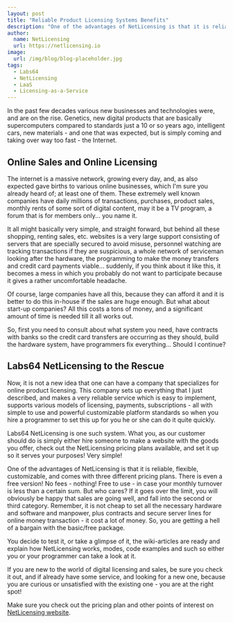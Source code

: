 ```yaml
---
layout: post
title: "Reliable Product Licensing Systems Benefits"
description: "One of the advantages of NetLicensing is that it is reliable, flexible, customizable, and comes with three different pricing plans"
author:
  name: NetLicensing
  url: https://netlicensing.io
image:
  url: /img/blog/blog-placeholder.jpg
tags:
  - Labs64
  - NetLicensing
  - LaaS
  - Licensing-as-a-Service
---
```


In the past few decades various new businesses and technologies were, and are on the rise. Genetics, new digital products that are basically supercomputers compared to standards just a 10 or so years ago, intelligent cars, new materials - and one that was expected, but is simply coming and taking over way too fast - the Internet.

## Online Sales and Online Licensing

The internet is a massive network, growing every day, and, as also expected gave births to various online businesses, which I'm sure you already heard of; at least one of them. These extremely well known companies have daily millions of transactions, purchases, product sales, monthly rents of some sort of digital content, may it be a TV program, a forum that is for members only... you name it.

It all might basically very simple, and straight forward, but behind all these shopping, renting sales, etc. websites is a very large support consisting of servers that are specially secured to avoid misuse, personnel watching are tracking transactions if they are suspicious, a whole network of serviceman looking after the hardware, the programming to make the money transfers and credit card payments viable... suddenly, if you think about it like this, it becomes a mess in which you probably do not want to participate because it gives a rather uncomfortable headache.

Of course, large companies have all this, because they can afford it and it is better to do this in-house if the sales are huge enough. But what about start-up companies? All this costs a tons of money, and a significant amount of time is needed till it all works out.

So, first you need to consult about what system you need, have contracts with banks so the credit card transfers are occurring as they should, build the hardware system, have programmers fix everything... Should I continue?

## Labs64 NetLicensing to the Rescue

Now, it is not a new idea that one can have a company that specializes for online product licensing. This company sets up everything that I just described, and makes a very reliable service which is easy to implement, supports various models of licensing, payments, subscriptions - all with simple to use and powerful customizable platform standards so when you hire a programmer to set this up for you he or she can do it quite quickly.

Labs64 NetLicensing is one such system. What you, as our customer should do is simply either hire someone to make a website with the goods you offer, check out the NetLicensing pricing plans available, and set it up so it serves your purposes! Very simple!

One of the advantages of NetLicensing is that it is reliable, flexible, customizable, and comes with three different pricing plans. There is even a free version! No fees - nothing! Free to use - in case your monthly turnover is less than a certain sum. But who cares? If it goes over the limit, you will obviously be happy that sales are going well, and fall into the second or third category. Remember, it is not cheap to set all the necessary hardware and software and manpower, plus contracts and secure server lines for online money transaction - it cost a lot of money. So, you are getting a hell of a bargain with the basic/free package.

You decide to test it, or take a glimpse of it, the wiki-articles are ready and explain how NetLicensing works, modes, code examples and such so either you or your programmer can take a look at it.

If you are new to the world of digital licensing and sales, be sure you check it out, and if already have some service, and looking for a new one, because you are curious or unsatisfied with the existing one - you are at the right spot!

Make sure you check out the pricing plan and other points of interest on [NetLicensing website](https://netlicensing.io/?utm_source=blog&utm_medium=website&utm_campaign=article&utm_content=article).
